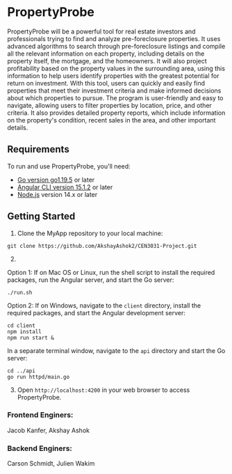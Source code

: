 # PropertyProbe
PropertyProbe will be a powerful tool for real estate investors and professionals trying to find and analyze pre-foreclosure properties. It uses advanced algorithms to search through pre-foreclosure listings and compile all the relevant information on each property, including details on the property itself, the mortgage, and the homeowners. It will also project profitability based on the property values in the surrounding area, using this information to help users identify properties with the greatest potential for return on investment. With this tool, users can quickly and easily find properties that meet their investment criteria and make informed decisions about which properties to pursue. The program is user-friendly and easy to navigate, allowing users to filter properties by location, price, and other criteria. It also provides detailed property reports, which include information on the property's condition, recent sales in the area, and other important details.

## Requirements

To run and use PropertyProbe, you'll need:

- [Go version go1.19.5](https://golang.org/dl/) or later
- [Angular CLI version 15.1.2](https://cli.angular.io/) or later
- [Node.js](https://nodejs.org/) version 14.x or later

## Getting Started

1. Clone the MyApp repository to your local machine:

```
git clone https://github.com/AkshayAshok2/CEN3031-Project.git
```

2. 
Option 1: If on Mac OS or Linux, run the shell script to install the required packages, run the Angular server, and start the Go server:

```
./run.sh
```

Option 2: If on Windows, navigate to the `client` directory, install the required packages, and start the Angular development server: 
```
cd client
npm install
npm run start &
```
In a separate terminal window, navigate to the `api` directory and start the Go server:
```
cd ../api
go run httpd/main.go
```

3. Open `http://localhost:4200` in your web browser to access PropertyProbe.


### Frontend Enginers:
Jacob Kanfer, Akshay Ashok

### Backend Enginers:
Carson Schmidt, Julien Wakim

